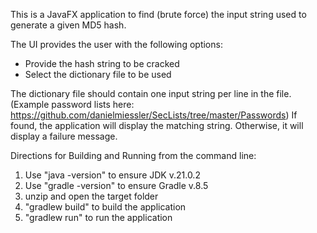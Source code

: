 This is a JavaFX application to find (brute force) the input string used to generate a given MD5 hash.

The UI provides the user with the following options:
- Provide the hash string to be cracked
- Select the dictionary file to be used

The dictionary file should contain one input string per line in the file. (Example password lists here: <https://github.com/danielmiessler/SecLists/tree/master/Passwords>)
If found, the application will display the matching string. Otherwise, it will display a failure message.

Directions for Building and Running from the command line:
1. Use "java -version" to ensure JDK v.21.0.2
2. Use "gradle -version" to ensure Gradle v.8.5
3. unzip and open the target folder
4. "gradlew build" to build the application
5. "gradlew run" to run the application
